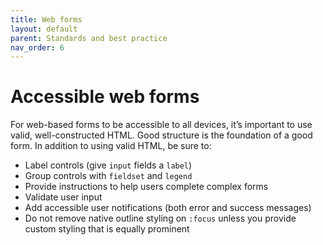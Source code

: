 ```yaml
---
title: Web forms
layout: default
parent: Standards and best practice
nav_order: 6
---
```


# Accessible web forms

For web-based forms to be accessible to all devices, it’s important to use valid, well-constructed HTML. Good structure is the foundation of a good form. In addition to using valid HTML, be sure to:

- Label controls (give `input` fields a `label`)
- Group controls with `fieldset` and `legend`
- Provide instructions to help users complete complex forms
- Validate user input
- Add accessible user notifications (both error and success messages)
- Do not remove native outline styling on `:focus` unless you provide custom styling that is equally prominent
